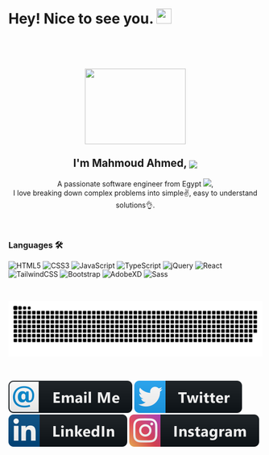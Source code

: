 <h1>
    Hey! Nice to see you.
    <img src="https://raw.githubusercontent.com/verma-anushka/verma-anushka/master/gifs/wave.gif" width="30px" height="30">
</h1>

<br />
<br />

<h2 align="center">
    <img align="center" src="https://ouch-cdn2.icons8.com/gBk9EUQKDTfM6TUZGB66ji3Ut5RV_1BieDCgTA8BA9M/rs:fit:256:208/czM6Ly9pY29uczgu/b3VjaC1wcm9kLmFz/c2V0cy9wbmcvMjky/LzA0MWM2NjI0LWE5/ZjUtNDkxYy1hNTUw/LTUxNjQyYzYwMGNi/OS5wbmc.png" width="200px" height="150">
    <br />
    <br />
    <b align="center">
        I'm Mahmoud Ahmed,
        <img align="center" src="https://emojis.slackmojis.com/emojis/images/1531849430/4246/blob-sunglasses.gif?1531849430" width="30"/>
    </b>
</h2>

<p align="center">
      A passionate software engineer from Egypt <img src="https://img.icons8.com/color/2x/egypt-circular.png" width="15px">, <br/> I love breaking down complex problems into simple✌️, easy to understand solutions👌. 
</p>

<br/>

### Languages 🛠

![HTML5](https://img.shields.io/badge/-HTML5-000?&logo=HTML5)
![CSS3](https://img.shields.io/badge/-CSS3-000?&logo=CSS3&logoColor=1572B6)
![JavaScript](https://img.shields.io/badge/-JavaScript-000?&logo=JavaScript)
![TypeScript](https://img.shields.io/badge/-TypeScript-000?&logo=TypeScript)
![jQuery](https://img.shields.io/badge/-jQuery-000?&logo=jQuery&logoColor=0769AD)
![React](https://img.shields.io/badge/-React-000?&logo=React&logoColor=61DAFB)
![TailwindCSS](https://img.shields.io/badge/-TailwindCSS-000?&logo=TailwindCSS)
![Bootstrap](https://img.shields.io/badge/-Bootstrap-000?&logo=Bootstrap)
![AdobeXD](https://img.shields.io/badge/-AdobeXD-000?&logo=AdobeXD)
![Sass](https://img.shields.io/badge/-Sass-000?&logo=Sass)

<br>

![snake gif](https://github.com/mahmoud-ahmed-elqenawey/mahmoud-ahmed-elqenawey/blob/output/github-contribution-grid-snake.svg)

<br/>

[![my email: mahmoudelqenawey1@gmail.com](https://raw.githubusercontent.com/anas-elgarhy/cool-badges/master/svg/social/email_me.svg "mahmoudelqenawey1@gmail.com")](mailto:mahmoudelqenawey1@gmail.com)
[![Twitter handel: @QenOo_](https://raw.githubusercontent.com/anas-elgarhy/cool-badges/master/svg/social/twitter.svg "@QenOo_")](https://twitter.com/QenOo_)
[![My linkedin profile](https://raw.githubusercontent.com/anas-elgarhy/cool-badges/master/svg/social/linkedin.svg "@mahmoud-ahmed-elqenawey")](https://www.linkedin.com/in/mahmoud-ahmed-elqenawey/)
[![My instagram handel: @qenoo_](https://raw.githubusercontent.com/anas-elgarhy/cool-badges/master/svg/social/instagram.svg "@MZzzNn_")](https://www.instagram.com/qenoo_/)
